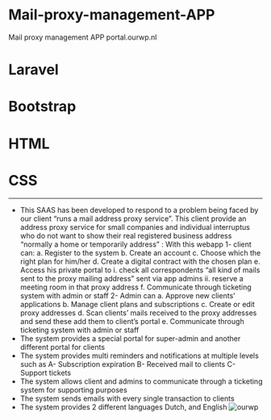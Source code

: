 # Mail-proxy-management-APP
Mail proxy management APP portal.ourwp.nl
# Laravel
# Bootstrap
# HTML
# CSS
------------------
-	This SAAS has been developed to respond to a problem being faced by our client “runs a mail address proxy service”. This client provide an address proxy service for small companies and individual interruptus who do not want to show their real registered business address “normally a home or temporarily address” :  With this webapp
1- client can:
a.	Register to the system
b.	Create an account 
c.	Choose which the right plan for him/her
d.	Create a digital contract with the chosen plan
e.	Access his private portal to 
i.	check all correspondents “all kind of mails sent to the proxy mailing address” sent via app admins
ii.	reserve a meeting room in that proxy address
f.	Communicate through ticketing system with admin or staff 
2-	Admin can
a.	Approve new clients’ applications
b.	Manage client plans and subscriptions 
c.	Create or edit proxy addresses
d.	Scan clients’ mails received to the proxy addresses and send these add them to client’s portal
e.	Communicate through ticketing system with admin or staff 
-	The system provides a special portal for super-admin and another different portal for clients
-	The system provides multi reminders and notifications at multiple levels such as
A-	Subscription expiration 
B-	Received mail to clients
C-	Support tickets
-	The system allows client and admins to communicate through a ticketing system for supporting purposes
-	The system sends emails with every single transaction to clients
-	The system provides 2 different languages Dutch, and English
![ourwp](https://user-images.githubusercontent.com/35220325/189677846-36dd5d2e-014a-48de-8f95-db182a2e4431.png)


